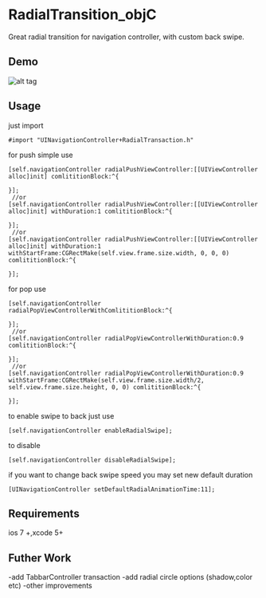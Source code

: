RadialTransition_objC
=====================

Great radial transition for navigation controller, with custom back swipe.


Demo
----
![alt tag](https://raw.githubusercontent.com/apadalko/RadialTransition_objC/master/radilaDemo_long.gif)


Usage 
----
just import
```  objc
#import "UINavigationController+RadialTransaction.h"
```
for push simple use
```  objc
[self.navigationController radialPushViewController:[[UIViewController alloc]init] comlititionBlock:^{
        
}];
 //or   
[self.navigationController radialPushViewController:[[UIViewController alloc]init] withDuration:1 comlititionBlock:^{
        
}];
 //or  
[self.navigationController radialPushViewController:[[UIViewController alloc]init] withDuration:1 withStartFrame:CGRectMake(self.view.frame.size.width, 0, 0, 0) comlititionBlock:^{
        
}];
```
for pop  use
```  objc
[self.navigationController radialPopViewControllerWithComlititionBlock:^{
        
}];
 //or
[self.navigationController radialPopViewControllerWithDuration:0.9 comlititionBlock:^{
        
}];
 //or   
[self.navigationController radialPopViewControllerWithDuration:0.9 withStartFrame:CGRectMake(self.view.frame.size.width/2, self.view.frame.size.height, 0, 0) comlititionBlock:^{
        
}];
```
to enable swipe to back just use
```  objc
[self.navigationController enableRadialSwipe];
```
to disable
```  objc
[self.navigationController disableRadialSwipe];
```
if you want to change back swipe speed you may set new default duration
```  objc
[UINavigationController setDefaultRadialAnimationTime:11];
```
Requirements
---
ios 7 +,xcode 5+

Futher Work
---
-add TabbarController transaction
-add radial circle options (shadow,color etc)
-other improvements

